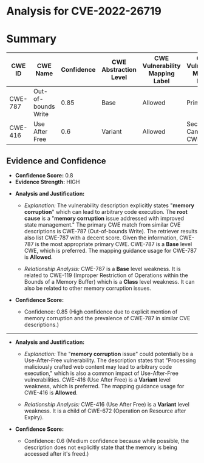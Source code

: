 # Analysis for CVE-2022-26719

# Summary
| CWE ID | CWE Name | Confidence | CWE Abstraction Level | CWE Vulnerability Mapping Label | CWE-Vulnerability Mapping Notes |
|---|---|---|---|---|---|
| CWE-787 | Out-of-bounds Write | 0.85 | Base | Allowed | Primary CWE |
| CWE-416 | Use After Free | 0.6 | Variant | Allowed | Secondary Candidate CWE |

## Evidence and Confidence

*   **Confidence Score:** 0.8
*   **Evidence Strength:** HIGH

- **Analysis and Justification:**  
  - *Explanation:* The vulnerability description explicitly states "**memory corruption**" which can lead to arbitrary code execution. The **root cause** is a "**memory corruption** issue addressed with improved state management." The primary CWE match from similar CVE descriptions is CWE-787 (Out-of-bounds Write). The retriever results also list CWE-787 with a decent score. Given the information, CWE-787 is the most appropriate primary CWE. CWE-787 is a **Base** level CWE, which is preferred. The mapping guidance usage for CWE-787 is **Allowed**.

  - *Relationship Analysis:* CWE-787 is a **Base** level weakness. It is related to CWE-119 (Improper Restriction of Operations within the Bounds of a Memory Buffer) which is a **Class** level weakness. It can also be related to other memory corruption issues.

- **Confidence Score:**  
  - Confidence: 0.85 (High confidence due to explicit mention of memory corruption and the prevalence of CWE-787 in similar CVE descriptions.)

---

- **Analysis and Justification:**  
  - *Explanation:* The "**memory corruption** issue" could potentially be a Use-After-Free vulnerability. The description states that "Processing maliciously crafted web content may lead to arbitrary code execution," which is also a common impact of Use-After-Free vulnerabilities. CWE-416 (Use After Free) is a **Variant** level weakness, which is preferred. The mapping guidance usage for CWE-416 is **Allowed**.

  - *Relationship Analysis:* CWE-416 (Use After Free) is a **Variant** level weakness. It is a child of CWE-672 (Operation on Resource after Expiry).

- **Confidence Score:**  
  - Confidence: 0.6 (Medium confidence because while possible, the description does not explicitly state that the memory is being accessed after it's freed.)